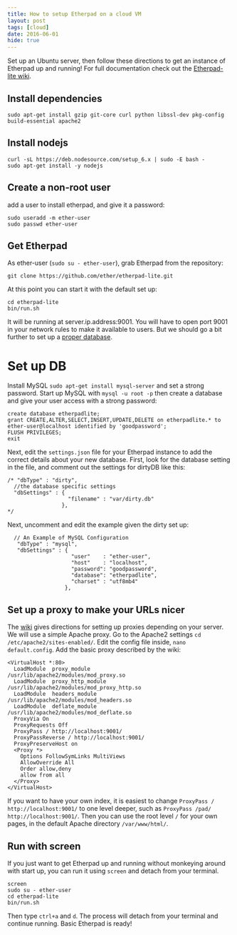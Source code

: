 ```yaml
---
title: How to setup Etherpad on a cloud VM
layout: post
tags: [cloud]
date: 2016-06-01
hide: true
---
```


Set up an Ubuntu server, then follow these directions to get an instance of Etherpad up and running!
For full documentation check out the [Etherpad-lite wiki](https://github.com/ether/etherpad-lite/wiki).

## Install dependencies

```
sudo apt-get install gzip git-core curl python libssl-dev pkg-config build-essential apache2
```

## Install nodejs

```
curl -sL https://deb.nodesource.com/setup_6.x | sudo -E bash -
sudo apt-get install -y nodejs
```

## Create a non-root user

add a user to install etherpad, and give it a password:

```
sudo useradd -m ether-user
sudo passwd ether-user
```

## Get Etherpad

As ether-user (`sudo su - ether-user`), grab Etherpad from the repository:

`git clone https://github.com/ether/etherpad-lite.git`

At this point you can start it with the default set up:

```
cd etherpad-lite
bin/run.sh
```

It will be running at server.ip.address:9001. 
You will have to open port 9001 in your network rules to make it available to users.
But we should go a bit further to set up a [proper database](https://github.com/ether/etherpad-lite/wiki/How-to-use-Etherpad-Lite-with-MySQL).

# Set up DB 

Install MySQL `sudo apt-get install mysql-server` and set a strong password.
Start up MySQL with `mysql -u root -p`
then create a database and give your user access with a strong password: 

```
create database etherpadlite;
grant CREATE,ALTER,SELECT,INSERT,UPDATE,DELETE on etherpadlite.* to ether-user@localhost identified by 'goodpassword';
FLUSH PRIVILEGES;
exit
```

Next, edit the `settings.json` file for your Etherpad instance to add the correct details about your new database.
First, look for the database setting in the file, and comment out the settings for dirtyDB like this:
```
/* "dbType" : "dirty",
  //the database specific settings
  "dbSettings" : {
                   "filename" : "var/dirty.db"
                 },
*/
```

Next, uncomment and edit the example given the dirty set up:
```
  // An Example of MySQL Configuration
   "dbType" : "mysql",
   "dbSettings" : {
                    "user"    : "ether-user",
                    "host"    : "localhost",
                    "password": "goodpassword",
                    "database": "etherpadlite",
                    "charset" : "utf8mb4"
                  },
```

## Set up a proxy to make your URLs nicer

The [wiki](https://github.com/ether/etherpad-lite/wiki/How-to-put-Etherpad-Lite-behind-a-reverse-Proxy) gives directions for setting up proxies depending on your server. 
We will use a simple Apache proxy.
Go to the Apache2 settings `cd /etc/apache2/sites-enabled/`.
Edit the config file inside, `nano default.config`.
Add the basic proxy described by the wiki:

```
<VirtualHost *:80>
  LoadModule  proxy_module         /usr/lib/apache2/modules/mod_proxy.so
  LoadModule  proxy_http_module    /usr/lib/apache2/modules/mod_proxy_http.so
  LoadModule  headers_module       /usr/lib/apache2/modules/mod_headers.so
  LoadModule  deflate_module       /usr/lib/apache2/modules/mod_deflate.so
  ProxyVia On
  ProxyRequests Off
  ProxyPass / http://localhost:9001/
  ProxyPassReverse / http://localhost:9001/
  ProxyPreserveHost on
  <Proxy *>
    Options FollowSymLinks MultiViews
    AllowOverride All
    Order allow,deny
    allow from all
  </Proxy>
</VirtualHost>
```

If you want to have your own index, it is easiest to change `ProxyPass / http://localhost:9001/` to one level deeper, 
such as `ProxyPass /pad/ http://localhost:9001/`.
Then you can use the root level `/` for your own pages, in the default Apache directory `/var/www/html/`.

## Run with screen

If you just want to get Etherpad up and running without monkeying around with start up,
you can run it using `screen` and detach from your terminal.

```
screen
sudo su - ether-user
cd etherpad-lite
bin/run.sh
```

Then type `ctrl+a` and `d`. The process will detach from your terminal and continue running. 
Basic Etherpad is ready!


